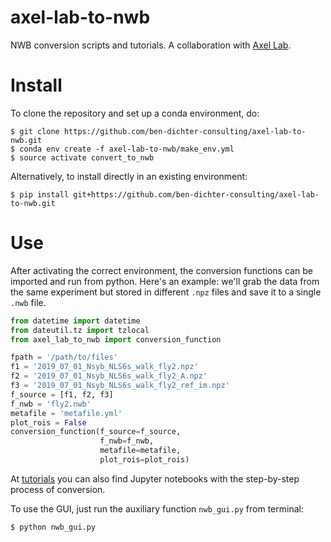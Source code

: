# axel-lab-to-nwb
NWB conversion scripts and tutorials.
A collaboration with [Axel Lab](https://www.axellab.columbia.edu/).

# Install
To clone the repository and set up a conda environment, do:
```
$ git clone https://github.com/ben-dichter-consulting/axel-lab-to-nwb.git
$ conda env create -f axel-lab-to-nwb/make_env.yml
$ source activate convert_to_nwb
```

Alternatively, to install directly in an existing environment:
```
$ pip install git+https://github.com/ben-dichter-consulting/axel-lab-to-nwb.git
```

# Use
After activating the correct environment, the conversion functions can be imported and run from python. 
Here's an example: we'll grab the data from the same experiment but stored in different `.npz` files and save it to a single `.nwb` file.
```python
from datetime import datetime
from dateutil.tz import tzlocal
from axel_lab_to_nwb import conversion_function

fpath = '/path/to/files'
f1 = '2019_07_01_Nsyb_NLS6s_walk_fly2.npz'
f2 = '2019_07_01_Nsyb_NLS6s_walk_fly2_A.npz'
f3 = '2019_07_01_Nsyb_NLS6s_walk_fly2_ref_im.npz'
f_source = [f1, f2, f3]
f_nwb = 'fly2.nwb'
metafile = 'metafile.yml'
plot_rois = False
conversion_function(f_source=f_source,
                    f_nwb=f_nwb,
                    metafile=metafile,
                    plot_rois=plot_rois)
```

At [tutorials](https://github.com/ben-dichter-consulting/axel-lab-to-nwb/tree/master/tutorials) you can also find Jupyter notebooks with the step-by-step process of conversion.

To use the GUI, just run the auxiliary function `nwb_gui.py` from terminal:
```
$ python nwb_gui.py
```

